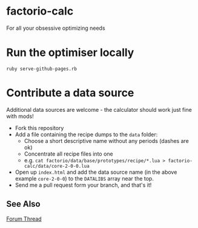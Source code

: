 factorio-calc
=============

For all your obsessive optimizing needs

# Run the optimiser locally #

`ruby serve-github-pages.rb`

# Contribute a data source #

Additional data sources are welcome - the calculator should work just fine with mods!

- Fork this repository
- Add a file containing the recipe dumps to the `data` folder:
    + Choose a short descriptive name without any periods (dashes are ok)
    + Concentrate all recipe files into one
    + e.g. `cat factorio/data/base/prototypes/recipe/*.lua > factorio-calc/data/core-2-0-0.lua`
- Open up `index.html` and add the data source name (in the above example `core-2-0-0`) to the `DATALIBS` array near the top.
- Send me a pull request form your branch, and that's it!


## See Also ##

[Forum Thread](http://www.factorioforums.com/forum/viewtopic.php?f=5&t=4553)
